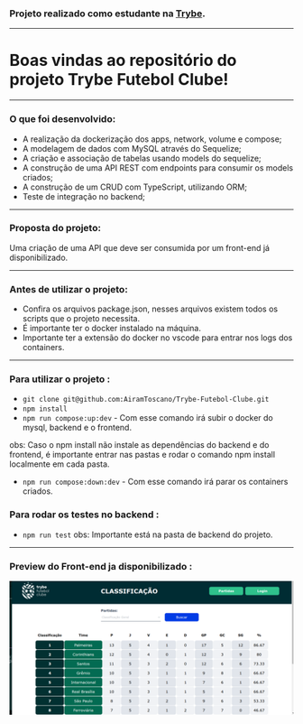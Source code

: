 ### Projeto realizado como estudante na [Trybe](https://www.betrybe.com/).

---

# Boas vindas ao repositório do projeto Trybe Futebol Clube!
---

### O que foi desenvolvido:

- A realização da dockerização dos apps, network, volume e compose;
- A modelagem de dados com MySQL através do Sequelize;
- A criação e associação de tabelas usando models do sequelize;
- A construção de uma API REST com endpoints para consumir os models criados;
- A construção de um CRUD com TypeScript, utilizando ORM;
- Teste de integração no backend;

---

### Proposta do projeto: 

Uma criação de uma API que deve ser consumida por um front-end já disponibilizado.

---
### Antes de utilizar o projeto:

- Confira os arquivos package.json, nesses arquivos existem todos os scripts que o projeto necessita.
- É importante ter o docker instalado na máquina.
- Importante ter a extensão do docker no vscode para entrar nos logs dos containers.

---

### Para utilizar o projeto :
- `git clone git@github.com:AiramToscano/Trybe-Futebol-Clube.git`
- `npm install`
- `npm run compose:up:dev` - Com esse comando irá subir o docker do mysql, backend e o frontend.

obs: Caso o npm install não instale as dependências do backend e do frontend, é importante entrar nas pastas e rodar o comando npm install localmente em cada pasta.
- `npm run compose:down:dev` - Com esse comando irá parar os containers criados.

### Para rodar os testes no backend :
- `npm run test`
obs: Importante está na pasta de backend do projeto.

---

### Preview do Front-end ja disponibilizado :

![Trybe Futebol Clube](https://github.com/AiramToscano/Trybe-Futebol-Clube/blob/airamtoscano/tfc.png)

